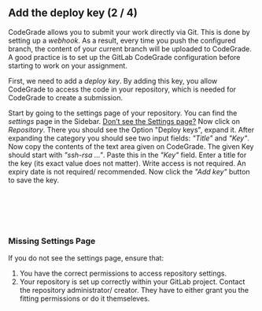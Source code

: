 ## Add the deploy key (2 / 4)

CodeGrade allows you to submit your work directly via Git. This is done by setting up a <em>webhook</em>. As a result, every time you push the configured branch, the content of your current branch will be uploaded to CodeGrade. A good practice is to set up the GitLab CodeGrade configuration before starting to work on your assignment.

First, we need to add a <em>deploy key</em>. By adding this key, you allow CodeGrade to access the code in your repository, which is needed for CodeGrade to create a submission.

Start by going to the settings page of your repository. You can find the <em>settings</em> page in the Sidebar. [Don’t see the Settings page?](#missing-settings-page)
Now click on <em>Repository</em>. There you should see the Option "Deploy keys", expand it. After expanding the category you should see two input fields: <em>"Title"</em> and <em>"Key"</em>.
Now copy the contents of the text area given on CodeGrade. The given Key should start with <em>"ssh-rsa ..."</em>. Paste this in the <em>"Key"</em> field. Enter a title for the key (its exact value does not matter). Write access is not required. An expiry date is not required/ recommended. Now click the <em>"Add key"</em> button to save the key.



<br>
<br>
<br>
<br>

### Missing Settings Page

If you do not see the settings page, ensure that:
1. You have the correct permissions to access repository settings.
2. Your repository is set up correctly within your GitLab project.
Contact the repository administrator/ creator. They have to either grant you the fitting permissions or do it themseleves.
